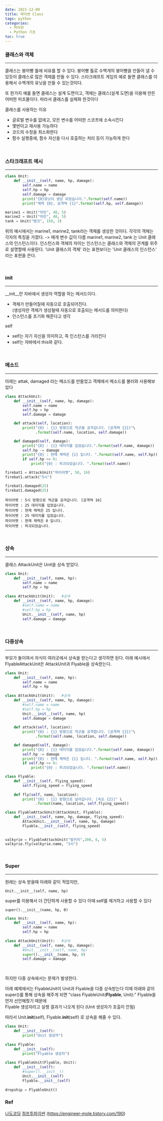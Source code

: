 ```yaml
---
date: 2021-12-09
title: 파이썬 Class
tags: python
categories:
  - 파이썬
  - Python 기초
toc: true
---
```

  


### **클래스와 객체**
---
클래스는 붕어빵 틀에 비유를 할 수 있다. 
붕어빵 틀로 수백개의 붕어빵을 만들어 낼 수 있듯이 클래스로 많은 객체를 만들 수 있다.
스타크래프트 게임의 예로 들면 클래스를 이용해서 수백개의 유닛을 만들 수 있는것이다.

또 한가지 예를 들면 클래스는 설계 도면이고, 객체는 클래스(설계 도면)을 이용해 만든 어떠한 피조물이다. 따라서 클래스를 실체화 한것이다

클래스를 사용하는 이유
- 글로벌 변수를 없애고, 모든 변수를 어떠한 스코프에 소속시킨다
- 몇번이고 재사용 가능하다
- 코드의 수정을 최소화한다
- 함수 실행중에, 함수 자신을 다시 호출하는 처리 등이 가능하게 한다
<br>

### **스타크래프트 예시**
---
```python
class Unit:
    def __init__(self, name, hp, damage):
        self.name = name
        self.hp = hp
        self.damage = damage
        print("{0}유닛이 생성 되었습니다.".format(self.name))
        print("체력 {0}, 공격력 {1}".format(self.hp, self.damage))

marine1 = Unit("마린", 40, 5)
marine2 = Unit("마린", 40, 5)
tank = Unit("탱크", 150, 3)
```
위의 예시에서는 marine1, marine2, tank라는 객체를 생성한 것이다.
각각의 객체는 각자의 특징을 가졌다.
-> 매개 변수 값이 다름
marine1, marine2, tank 는 Unit 클래스의 인스턴스이다.
인스턴스와 객체의 차이는 인스턴스는 클래스와 객체의 관계를 위주로 설명할때 사용된다.
'Unit 클래스의 객체' 라는 표현보다는 'Unit 클래스의 인스턴스' 라는 표현을 쓴다.


<br>

### **__init__**
---

__init__란 자바에서 생성자 역할을 하는 메서드이다. 
- 객체가 만들어질때 자동으로 호출되어진다. <br>
(생성자란 객체가 생성될때 자동으로 호출되는 메서드를 의미한다)
- 인스턴스를 초기화 해준다고 생각

self
- self는 자기 자신을 의미하고, 즉 인스턴스를 가리킨다
- self는 자바에서 this와 같다.

<br>

### **메소드**
---
아래는 attak, damaged 라는 메소드를 만들었고
객체에서 메소드를 불러와 사용해보았다

```python
class AttackUnit:
    def __init__(self, name, hp, damage):
        self.name = name
        self.hp = hp
        self.damage = damage

    def attack(self, location):
        print("{0} : {1} 방향으로 적군을 공겨갑니다. [공격력 {2}]"\
              .format(self.name, location, self.damage))

    def damaged(self, damage):
        print("{0} : {1} 데미지를 입었습니다.".format(self.name, damage))
        self.hp -= damage
        print("{0} : 현재 체력은 {1} 입니다. ".format(self.name, self.hp))
        if self.hp <= 0:
            print("{0} : 파괴되었습니다. ".format(self.name))

firebat1 = AttackUnit("파이어뱃", 50, 16)
firebat1.attack("5시")

firebat1.damaged(25)
firebat1.damaged(25)
```
    파이어뱃 : 5시 방향으로 적군을 공겨갑니다. [공격력 16]
    파이어뱃 : 25 데미지를 입었습니다.
    파이어뱃 : 현재 체력은 25 입니다. 
    파이어뱃 : 25 데미지를 입었습니다.
    파이어뱃 : 현재 체력은 0 입니다. 
    파이어뱃 : 파괴되었습니다. 

<br>


### **상속**
---
클래스 AttackUnit은 Unit을 상속 받았다.

```python
class Unit:
    def __init__(self, name, hp):
        self.name = name
        self.hp = hp
        
class AttackUnit(Unit):   #상속 
    def __init__(self, name, hp, damage):
        #self.name = name
        #self.hp = hp
        Unit.__init__(self, name, hp)
        self.damage = damage

```

<br>


### **다중상속**
---

부모가 둘이여서 자식이 여러곳에서 상속을 받는다고 생각하면 된다.
아래 예시에서 FlyableAttackUnit은 AttackUnit과 Flyable을 상속받는다.
```python
class Unit:
    def __init__(self, name, hp):
        self.name = name
        self.hp = hp
        
class AttackUnit(Unit):   #상속 
    def __init__(self, name, hp, damage):
        #self.name = name
        #self.hp = hp
        Unit.__init__(self, name, hp)
        self.damage = damage
        
    def attack(self, location):
        print("{0} : {1} 방향으로 적군을 공격합니다. [공격력 {2}]"\
              .format(self.name, location, self.damage))

    def damaged(self, damage):
        print("{0} : {1} 데미지를 입었습니다.".format(self.name, damage))
        self.hp -= damage
        print("{0} : 현재 체력은 {1} 입니다. ".format(self.name, self.hp))
        if self.hp <= 0:
            print("{0} : 파괴되었습니다. ".format(self.name))

class Flyable:
    def __init__(self, flying_speed):
        self.flying_speed = flying_speed
        
    def fly(self, name, location):
        print("{0} : {1} 방향으로 날아갑니다. [속도 {2}]" \
              .format(name, location, self.flying_speed))

class FlyableAttackUnit(AttackUnit, Flyable):
    def __init__(self, name, hp, damage, flying_speed):
        AttackUnit.__init__(self, name, hp, damage)
        Flyable.__init__(self, flying_speed)
        
            
valkyrie = FlyableAttackUnit("발키리",200, 6, 5)
valkyrie.fly(valkyrie.name, "3시")
```
<br>

### **Super**
---
원래는 상속 받을때 아래와 같이 적었지만,
    
    Unit.__init__(self, name, hp)

super를 이용해서 더 간단하게 사용할 수 있다
이때 self를 제거하고 사용할 수 있다
    
    super().__init__(name, hp, 0)

```python
class Unit:
    def __init__(self, name, hp):
        self.name = name
        self.hp = hp
        
class AttackUnit(Unit):   #상속 
    def __init__(self, name, hp, damage):
        #Unit.__init__(self, name, hp)
        super().__init__(name, hp, 0)
        self.damage = damage
```
<br>

하지만 다중 상속에서는 문제가 발생한다.
                          
아래 예제에서는 FlyableUnit이 Unit과 Flyable을 다중 상속받는다
이때 아래와 같이 super()를 통해 상속을 해주게 되면
"class FlyableUnit(**Flyable**, Unit):"   Flyable을 먼저 선언해줬기 때문에   
Flyable 생성자라고 실행 결과가 나오게 된다 (Unit 생성자가 호출이 안됨)

따라서   Unit.__init__(self), Flyable.__init__(self) 로 상속을 해줄 수 있다.


```python
class Unit:
    def __init__(self):
        print("Unit 생성자")
    
class Flyable:
    def __init__(self):
        print("Flyable 생성자")
        
class FlyableUnit(Flyable, Unit):
    def __init__(self):
        #super().__init__()
        Unit.__init__(self)
        Flyable.__init__(self)
        
dropship = FlyableUnit()
```


### **Ref**  
[나도코딩](https://www.youtube.com/watch?v=kWiCuklohdY)
[점프투파이썬](https://wikidocs.net/1015)
(https://engineer-mole.tistory.com/190)
<br>
<br>
<br>
